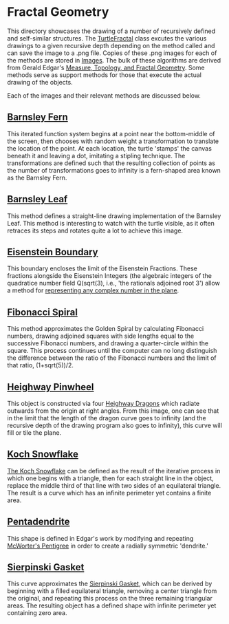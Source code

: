 # Fractal Geometry
This directory showcases the drawing of a number of recursively defined and self-similar structures. The [TurtleFractal](Fractals.py) class excutes the various drawings to a given recursive depth depending on the method called and can save the image to a .png file. Copies of these .png images for each of the methods are stored in [Images](Images/). The bulk of these algorithms are derived from Gerald Edgar's [Measure, Topology, and Fractal Geometry][1]. Some methods serve as support methods for those that execute the actual drawing of the objects. 

Each of the images and their relevant methods are discussed below.

## [Barnsley Fern](Images/BarnsFern.png)
This iterated function system begins at a point near the bottom-middle of the screen, then chooses with random weight a transformation to translate the location of the point. At each location, the turtle 'stamps' the canvas beneath it and leaving a dot, imitating a stipling technique. The transformations are defined such that the resulting collection of points as the number of transformations goes to infinity is a fern-shaped area known as the Barnsley Fern. 

## [Barnsley Leaf](Images/BarnsleyLeaf.png)
This method defines a straight-line drawing implementation of the Barnsley Leaf. This method is interesting to watch with the turtle visible, as it often retraces its steps and rotates quite a lot to achieve this image.

## [Eisenstein Boundary](Images/EisensteinBoundary.png)
This boundary encloses the limit of the Eisenstein Fractions. These fractions alongside the Eisenstein Integers (the algebraic integers of the quadratice number field Q(sqrt(3), i.e., 'the rationals adjoined root 3') allow a method for [representing any complex number in the plane][2]. 

## [Fibonacci Spiral](Images/FibonacciSpiral.png)
This method approximates the Golden Spiral by calculating Fibonacci numbers, drawing adjoined squares with side lengths equal to the successive Fibonacci numbers, and drawing a quarter-circle within the square. This process continues until the computer can no long distinguish the difference between the ratio of the Fibonacci numbers and the limit of that ratio, (1+sqrt(5))/2.

## [Heighway Pinwheel](Images/HeighwayPinwheel.png)
This object is constructed via four [Heighway Dragons][3] which radiate outwards from the origin at right angles. From this image, one can see that in the limit that the length of the dragon curve goes to infinity (and the recursive depth of the drawing program also goes to infinity), this curve will fill or tile the plane. 

## [Koch Snowflake](Images/KochSnowFlake.png)
[The Koch Snowflake][4] can be defined as the result of the iterative process in which one begins with a triangle, then for each straight line in the object, replace the middle third of that line with two sides of an equilateral triangle. The result is a curve which has an infinite perimeter yet contains a finite area. 

## [Pentadendrite](Images/Pentadendrite.png)
This shape is defined in Edgar's work by modifying and repeating [McWorter's Pentigree][5] in order to create a radially symmetric 'dendrite.' 

## [Sierpinski Gasket](Images/SierpinskiGasket.png)
This curve approximates the [Sierpinski Gasket][6], which can be derived by beginning with a filled equilateral triangle, removing a center triangle from the original, and repeating this process on the three remaining triangular areas. The resulting object has a defined shape with infinite perimeter yet containing zero area.






[1]: https://www.springer.com/gp/book/9780387747484
[2]: https://link.springer.com/article/10.1007/s00283-014-9504-y
[3]: https://en.wikipedia.org/wiki/Dragon_curve
[4]: https://en.wikipedia.org/wiki/Koch_snowflake
[5]: https://larryriddle.agnesscott.org/ifs/pentigre/pentigre2.htm
[6]: https://en.wikipedia.org/wiki/Sierpi%C5%84ski_triangle
